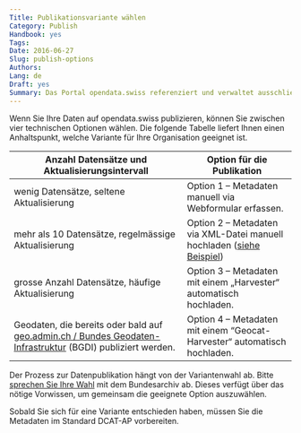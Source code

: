 ```yaml
---
Title: Publikationsvariante wählen
Category: Publish
Handbook: yes
Tags:
Date: 2016-06-27
Slug: publish-options
Authors:
Lang: de
Draft: yes
Summary: Das Portal opendata.swiss referenziert und verwaltet ausschliesslich Metadaten. Die primären Daten sowie die Verantwortung für deren Publikation bleiben beim Datenlieferanten. Das Bundesarchiv betreibt das Portal. Es unterstützt und koordiniert die Datenpublikation.
---
```


Wenn Sie Ihre Daten auf opendata.swiss publizieren, können Sie zwischen vier technischen Optionen wählen. Die folgende Tabelle liefert Ihnen einen Anhaltspunkt, welche Variante für Ihre Organisation geeignet ist.

| Anzahl Datensätze und Aktualisierungsintervall | Option für die Publikation |
|------------------------------------------------|----------------------------|
| wenig Datensätze, seltene Aktualisierung | Option 1 – Metadaten manuell via Webformular erfassen. |
| mehr als 10 Datensätze, regelmässige Aktualisierung | Option 2 – Metadaten via XML-Datei manuell hochladen ([siehe Beispiel](/de/library/ch-dcat-ap)) |
| grosse Anzahl Datensätze, häufige Aktualisierung | Option 3 – Metadaten mit einem „Harvester“ automatisch hochladen. |
| Geodaten, die bereits oder bald auf [geo.admin.ch / Bundes Geodaten-Infrastruktur](http://www.geo.admin.ch/internet/geoportal/de/home/geoadmin/mission/bgdi.html) (BGDI) publiziert werden. | Option 4 – Metadaten mit einem “Geocat-Harvester“ automatisch hochladen. |

Der Prozess zur Datenpublikation hängt von der Variantenwahl ab. Bitte [sprechen Sie Ihre Wahl](mailto:opendata@bar.admin.ch) mit dem Bundesarchiv ab. Dieses verfügt über das nötige Vorwissen, um gemeinsam die geeignete Option auszuwählen.

Sobald Sie sich für eine Variante entschieden haben, müssen Sie die Metadaten im Standard DCAT-AP vorbereiten.
